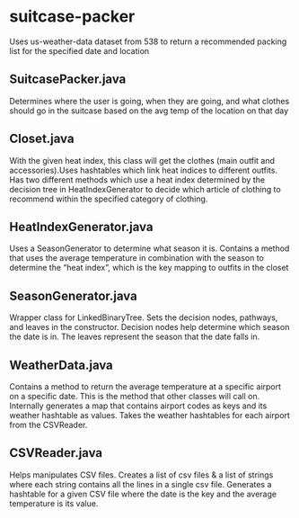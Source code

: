 # suitcase-packer
Uses us-weather-data dataset from 538 to return a recommended packing list for the specified date and location

## SuitcasePacker.java
Determines where the user is going, when they are going, and what clothes should
go in the suitcase based on the avg temp of the location on that day
## Closet.java
With the given heat index, this class will get the clothes (main outfit and
accessories).Uses hashtables which link heat indices to different outfits.
Has two different methods which use a heat index determined by the decision tree
in HeatIndexGenerator to decide which article of clothing to recommend within
the specified category of clothing.
## HeatIndexGenerator.java
Uses a SeasonGenerator to determine what season it is.
Contains a method that uses the average temperature in combination with the
season to determine the “heat index”, which is the key mapping to outfits in the
closet
## SeasonGenerator.java
Wrapper class for LinkedBinaryTree. Sets the decision nodes, pathways, and leaves in the constructor. 
Decision nodes help determine which season the date is in. The leaves represent
the season that the date falls in.
## WeatherData.java
Contains a method to return the average temperature at a specific airport on a
specific date. This is the method that other classes will call on.
Internally generates a map that contains airport codes as keys and its weather
hashtable as values. Takes the weather hashtables for each airport from the
CSVReader.
## CSVReader.java
Helps manipulates CSV files.
Creates a list of csv files & a list of strings where each string contains all the lines
in a single csv file. Generates a hashtable for a given CSV file where the date is the key and the
average temperature is its value.

